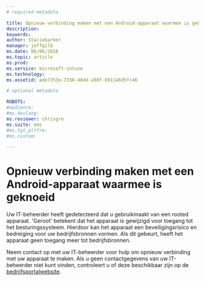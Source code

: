 ```yaml
---
# required metadata

title: Opnieuw verbinding maken met een Android-apparaat waarmee is geknoeid | Microsoft Intune
description:
keywords:
author: Staciebarker
manager: jeffgilb
ms.date: 06/06/2016
ms.topic: article
ms.prod:
ms.service: microsoft-intune
ms.technology:
ms.assetid: ade7353e-7338-484d-a50f-b91146d5fc46

# optional metadata

ROBOTS:
#audience:
#ms.devlang:
ms.reviewer: chrisgre
ms.suite: ems
#ms.tgt_pltfrm:
#ms.custom:

---
```


# Opnieuw verbinding maken met een Android-apparaat waarmee is geknoeid
Uw IT-beheerder heeft gedetecteerd dat u gebruikmaakt van een rooted apparaat. 'Geroot' betekent dat het apparaat is gewijzigd voor toegang tot het besturingssysteem. Hierdoor kan het apparaat een beveiligingsrisico en bedreiging voor uw bedrijfsbronnen vormen. Als dit gebeurt, heeft het apparaat geen toegang meer tot bedrijfsbronnen.

Neem contact op met uw IT-beheerder voor hulp om opnieuw verbinding met uw apparaat te maken. Als u geen contactgegevens van uw IT-beheerder niet kunt vinden, controleert u of deze beschikbaar zijn op de [bedrijfsportalwebsite](http://portal.manage.microsoft.com).



<!--HONumber=Jun16_HO1-->



